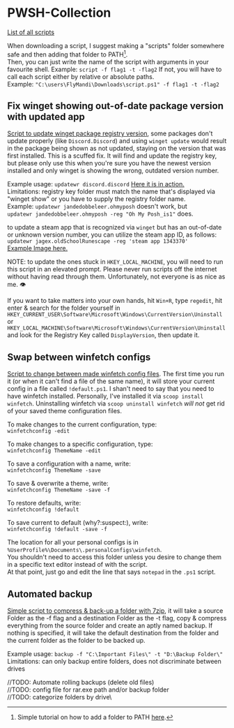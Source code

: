 # PWSH-Collection
[List of all scripts](scripts/)

When downloading a script, I suggest making a "scripts" folder somewhere safe and then adding that folder to PATH[^1].\
Then, you can just write the name of the script with arguments in your favourite shell.
Example: `script -f flag1 -t -flag2`
If not, you will have to call each script either by relative or absolute paths.\
Example: `"C:\users\FlyMandi\Downloads\script.ps1" -f flag1 -t -flag2`

## Fix winget showing out-of-date package version with updated app
[Script to update winget package registry version](scripts/updateWR.ps1), some packages don't update properly (like `Discord.Discord`) and using `winget update` would result in the package being shown as not updated, staying on the version that was first installed. This is a scuffed fix. It will find and update the registry key, but please only use this when you're sure you have the newest version installed and only winget is showing the wrong, outdated version number. 

Example usage: ```updatewr discord.discord``` [Here it is in action.](images/xample_discord.png)\
Limitations: registry key folder must match the name that's displayed via "winget show" or you have to supply the registry folder name.\
Example: ```updatewr jandedobbeleer.ohmyposh``` doesn't work, but \
```updatewr jandedobbeleer.ohmyposh -reg "Oh My Posh_is1"``` does.

to update a steam app that is recognized via `winget` but has an out-of-date or unknown version number, you can utilize the steam app ID, as follows:\
```updatewr jagex.oldSchoolRunescape -reg 'steam app 1343370'```\
[Example Image here.](images/xample_elevated.png)

NOTE: to update the ones stuck in `HKEY_LOCAL_MACHINE`, you will need to run this script in an elevated prompt. Please never run scripts off the internet without having read through them. Unfortunately, not everyone is as nice as me. :eye:

If you want to take matters into your own hands, hit `Win+R`, type `regedit`, hit enter & search for the folder yourself in `HKEY_CURRENT_USER\Software\Microsoft\Windows\CurrentVersion\Uninstall` or\
`HKEY_LOCAL_MACHINE\Software\Microsoft\Windows\CurrentVersion\Uninstall`\
and look for the Registry Key called `DisplayVersion`, then update it.

## Swap between winfetch configs

[Script to change between made winfetch config files](scripts/winfetchconfig.ps1). The first time you run it (or when it can't find a file of the same name), it will store your current config in a file called `!default.ps1`. I shan't need to say that you need to have winfetch installed. Personally, I've installed it via `scoop install winfetch`. Uninstalling winfetch via `scoop uninstall winfetch` _will not_ get rid of your saved theme configuration files. 

To make changes to the current configuration, type:\
`winfetchconfig -edit`

To make changes to a specific configuration, type:\
`winfetchconfig ThemeName -edit`

To save a configuration with a name, write:\
`winfetchconfig ThemeName -save`

To save & overwrite a theme, write:\
`winfetchconfig ThemeName -save -f`

To restore defaults, write:\
`winfetchconfig !default`

To save current to default (why?:suspect:), write:\
`winfetchconfig !default -save -f`

The location for all your personal configs is in `%UserProfile%\Documents\.personalConfigs\winfetch`.\
You shouldn't need to access this folder unless you desire to change them in a specific text editor instead of with the script.\
At that point, just go and edit the line that says `notepad` in the `.ps1` script.

## Automated backup
[Simple script to compress & back-up a folder with 7zip](scripts/backup.ps1), it will take a source Folder as the -f flag and a destination Folder as the -t flag, copy & compress everything from the source folder and create an aptly named backup. If nothing is specified, it will take the default destination from the folder and the current folder as the folder to be backed up.

Example usage: ```backup -f "C:\Important Files\" -t "D:\Backup Folder\"```\
Limitations: can only backup entire folders, does not discriminate between drives

//TODO: Automate rolling backups (delete old files)\
//TODO: config file for rar.exe path and/or backup folder\
//TODO: categorize folders by drive\

[^1]: Simple tutorial on how to add a folder to PATH [here](https://stackoverflow.com/questions/44272416/how-to-add-a-folder-to-path-environment-variable-in-windows-10-with-screensho).